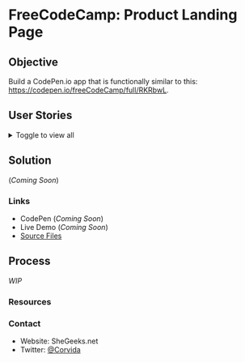 # FreeCodeCamp: Product Landing Page

## Objective
Build a CodePen.io app that is functionally similar to this: https://codepen.io/freeCodeCamp/full/RKRbwL.

## User Stories
<details><summary>Toggle to view all</summary>

1. My product landing page should have a header element with a corresponding id="header".

2. I can see an image within the header element with a corresponding id="header-img". A company logo would make a good image here.

3. Within the #header element I can see a nav element with a corresponding id="nav-bar".

4. I can see at least three clickable elements inside the nav element, each with the class nav-link.

5. When I click a .nav-link button in the nav element, I am taken to the corresponding section of the landing page.

6. I can watch an embedded product video with id="video".

7. My landing page has a form element with a corresponding id="form".

8. Within the form, there is an input field with id="email" where I can enter an email address.

9. The #email input field should have placeholder text to let the user know what the field is for.

10. The #email input field uses HTML5 validation to confirm that the entered text is an email address.

11. Within the form, there is a submit input with a corresponding id="submit".

12. When I click the #submit element, the email is submitted to a static page (use this mock URL: https://www.freecodecamp.com/email-submit).

13. The navbar should always be at the top of the viewport.

14. My product landing page should have at least one media query.

15. My product landing page should utilize CSS flexbox at least once.
</details> 

## Solution 
(*Coming Soon*)

### Links
- CodePen (*Coming Soon*)
- Live Demo (*Coming Soon*)
- [Source Files](https://github.com/SheGeeks/FreeCodeCamp-Projects/tree/main/product-landing-page)

## Process
*WIP*

### Resources


### Contact
- Website: SheGeeks.net
- Twitter: [@Corvida](https://www.twitter.com/corvida)
